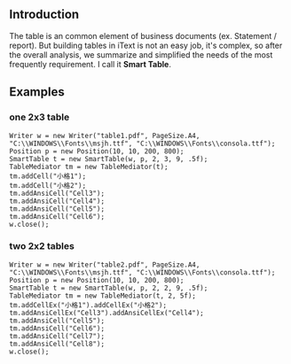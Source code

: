 ## Introduction ##
The table is an common element of business documents (ex. Statement / report). But building tables in iText is not an easy job, it's complex, so after the overall analysis, we summarize and simplified the needs of the most frequently requirement. I call it **Smart Table**.

## Examples ##
### one 2x3 table ###
```
Writer w = new Writer("table1.pdf", PageSize.A4, "C:\\WINDOWS\\Fonts\\msjh.ttf", "C:\\WINDOWS\\Fonts\\consola.ttf");
Position p = new Position(10, 10, 200, 800);
SmartTable t = new SmartTable(w, p, 2, 3, 9, .5f);
TableMediator tm = new TableMediator(t);
tm.addCell("小格1");
tm.addCell("小格2");
tm.addAnsiCell("Cell3");
tm.addAnsiCell("Cell4");
tm.addAnsiCell("Cell5");
tm.addAnsiCell("Cell6");
w.close();
```


### two 2x2 tables ###
```
Writer w = new Writer("table2.pdf", PageSize.A4, "C:\\WINDOWS\\Fonts\\msjh.ttf", "C:\\WINDOWS\\Fonts\\consola.ttf");
Position p = new Position(10, 10, 200, 800);
SmartTable t = new SmartTable(w, p, 2, 2, 9, .5f);
TableMediator tm = new TableMediator(t, 2, 5f);
tm.addCellEx("小格1").addCellEx("小格2");
tm.addAnsiCellEx("Cell3").addAnsiCellEx("Cell4");
tm.addAnsiCell("Cell5");
tm.addAnsiCell("Cell6");
tm.addAnsiCell("Cell7");
tm.addAnsiCell("Cell8");
w.close();
```